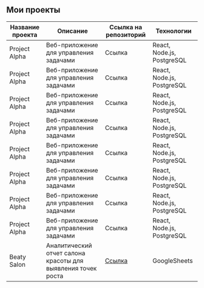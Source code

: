  ## Мои проекты
| Название проекта | Описание | Ссылка на репозиторий | Технологии |
|---|---|---|---|
| Project Alpha | Веб-приложение для управления задачами | Ссылка | React, Node.js, PostgreSQL |
| Project Alpha | Веб-приложение для управления задачами | Ссылка | React, Node.js, PostgreSQL |
| Project Alpha | Веб-приложение для управления задачами | Ссылка | React, Node.js, PostgreSQL |
| Project Alpha | Веб-приложение для управления задачами | Ссылка | React, Node.js, PostgreSQL |
| Project Alpha | Веб-приложение для управления задачами | Ссылка | React, Node.js, PostgreSQL |
| Project Alpha | Веб-приложение для управления задачами | Ссылка | React, Node.js, PostgreSQL |
| Project Alpha | Веб-приложение для управления задачами | Ссылка | React, Node.js, PostgreSQL |
| Project Alpha | Веб-приложение для управления задачами | Ссылка | React, Node.js, PostgreSQL |
| Beaty Salon | Аналитический отчет салона красоты для выявления точек роста | [Ссылка](https://docs.google.com/spreadsheets/d/18_keuvNKiotPwlz7Z8Fk-HdBLXHNRfcrNJBr80ey5zQ/edit?usp=sharing) | GoogleSheets |
